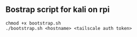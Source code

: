 ## Bostrap script for kali on rpi

```shell
chmod +x bootstrap.sh
./bootstrap.sh <hostname> <tailscale auth token>
```